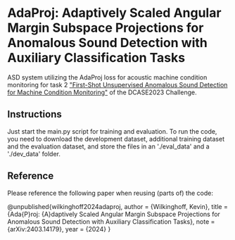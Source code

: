 # AdaProj: Adaptively Scaled Angular Margin Subspace Projections for Anomalous Sound Detection with Auxiliary Classification Tasks

ASD system utilizing the AdaProj loss for acoustic machine condition monitoring for task 2 ["First-Shot Unsupervised Anomalous Sound Detection for Machine Condition Monitoring"](https://dcase.community/challenge2023/task-first-shot-unsupervised-anomalous-sound-detection-for-machine-condition-monitoring) of the DCASE2023 Challenge.

## Instructions

Just start the main.py script for training and evaluation. To run the code, you need to download the development dataset, additional training dataset and the evaluation dataset, and store the files in an './eval_data' and a './dev_data' folder.

## Reference

Please reference the following paper when reusing (parts of) the code:

@unpublished{wilkinghoff2024adaproj,
   author = {Wilkinghoff, Kevin},
   title = {Ada{P}roj: {A}daptively Scaled Angular Margin Subspace Projections for Anomalous Sound Detection with Auxiliary Classification Tasks},
   note = {arXiv:2403.14179},
   year = {2024}
}
